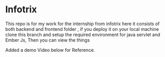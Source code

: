 # Infotrix
This repo is for my work for the internship  from infotrix
here it consists of both backend and frontend folder , if you deploy it on your local machine clone this branch and setup the required environment for java servlet
and Ember Js, Then you can view the things

Added a demo Video below for Reference.
